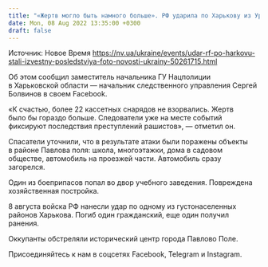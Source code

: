 ```yaml
---
title: "«Жертв могло быть намного больше». РФ ударила по Харькову из Ураганов, более 22 кассетных снарядов не взорвались — Нацполиция"
date: Mon, 08 Aug 2022 13:35:00 +0300
draft: false
---
```

Источник: Новое Время https://nv.ua/ukraine/events/udar-rf-po-harkovu-stali-izvestny-posledstviya-foto-novosti-ukrainy-50261715.html


 Об этом сообщил заместитель начальника ГУ Нацполиции в Харьковской области — начальник следственного управления Сергей Болвинов в своем Facebook.

«К счастью, более 22 кассетных снарядов не взорвались. Жертв было бы гораздо больше. Следователи уже на месте событий фиксируют последствия преступлений рашистов», — отметил он.

Спасатели уточнили, что в результате атаки были поражены объекты в районе Павлова поля: школа, многоэтажки, дома в садовом обществе, автомобиль на проезжей части. Автомобиль сразу загорелся.

Один из боеприпасов попал во двор учебного заведения. Повреждена хозяйственная постройка.

8 августа войска РФ нанесли удар по одному из густонаселенных районов Харькова. Погиб один гражданский, еще один получил ранения.

Оккупанты обстреляли исторический центр города Павлово Поле.

Присоединяйтесь к нам в соцсетях Facebook, Telegram и Instagram.
